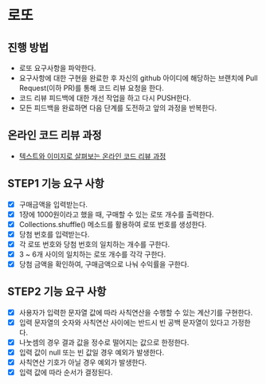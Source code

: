 # 로또
## 진행 방법
* 로또 요구사항을 파악한다.
* 요구사항에 대한 구현을 완료한 후 자신의 github 아이디에 해당하는 브랜치에 Pull Request(이하 PR)를 통해 코드 리뷰 요청을 한다.
* 코드 리뷰 피드백에 대한 개선 작업을 하고 다시 PUSH한다.
* 모든 피드백을 완료하면 다음 단계를 도전하고 앞의 과정을 반복한다.

## 온라인 코드 리뷰 과정
* [텍스트와 이미지로 살펴보는 온라인 코드 리뷰 과정](https://github.com/next-step/nextstep-docs/tree/master/codereview)

## STEP1 기능 요구 사항
- [x] 구매금액을 입력받는다.
- [x] 1장에 1000원이라고 했을 때, 구매할 수 있는 로또 개수를 출력한다.
- [x] Collections.shuffle() 메소드를 활용하여 로또 번호를 생성한다.
- [x] 당첨 번호를 입력받는다.
- [x] 각 로또 번호와 당첨 번호의 일치하는 개수를 구한다.
- [x] 3 ~ 6개 사이의 일치하는 로또 개수를 각각 구한다.
- [x] 당첨 금액을 확인하여, 구매금액으로 나눠 수익률을 구한다.

## STEP2 기능 요구 사항
- [x] 사용자가 입력한 문자열 값에 따라 사칙연산을 수행할 수 있는 계산기를 구현한다.
- [x] 입력 문자열의 숫자와 사칙연산 사이에는 반드시 빈 공백 문자열이 있다고 가정한다.
- [x] 나눗셈의 경우 결과 값을 정수로 떨어지는 값으로 한정한다.
- [x] 입력 값이 null 또는 빈 값일 경우 예외가 발생한다.
- [x] 사칙연산 기호가 아닐 경우 예외가 발생한다.
- [x] 입력 값에 따라 순서가 결정된다.